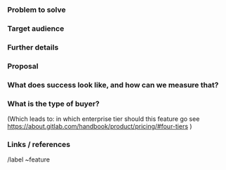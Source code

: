 ### Problem to solve

<!--- What problem do we solve? -->

### Target audience

<!--- For whom are we doing this? Include a [persona](https://design.gitlab.com/research/personas)
listed below, if applicable, along with its [label](https://gitlab.com/groups/gitlab-org/-/labels?utf8=%E2%9C%93&subscribed=&search=persona%3A),
or define a specific company role, e.g. "Release Manager".

Existing personas are: (copy relevant personas out of this comment, and delete any persona that does not apply)

- Parker, Product Manager, https://design.gitlab.com/research/personas#persona-parker
/label ~"Persona: Product Manager"

- Delaney, Development Team Lead, https://design.gitlab.com/research/personas#persona-delaney
/label ~"Persona: Development Team Lead"

- Sasha, Software Developer, https://design.gitlab.com/research/personas#persona-sasha
/label ~"Persona: Software developer"

- Devon, DevOps Engineer, https://design.gitlab.com/research/personas#persona-devon
/label ~"Persona: DevOps Engineer"

- Sidney, Systems Administrator, https://design.gitlab.com/research/personas#persona-sidney
/label ~"Persona: Systems Administrator"

- Sam, Security Analyst, https://design.gitlab.com/research/personas#persona-sam
/label ~"Persona: Security Analyst"
-->

### Further details

<!--- Include use cases, benefits, and/or goals (contributes to our vision?) -->

### Proposal

<!--- How are we going to solve the problem? Try to include the user journey! -->

### What does success look like, and how can we measure that?

<!--- Define both the success metrics and acceptance criteria. Note that success metrics indicate the desired business outcomes, while acceptance criteria indicate when the solution is working correctly. If there is no way to measure success, link to an issue that will implement a way to measure this -->

### What is the type of buyer? 

(Which leads to: in which enterprise tier should this feature go
see https://about.gitlab.com/handbook/product/pricing/#four-tiers )

### Links / references

/label ~feature
